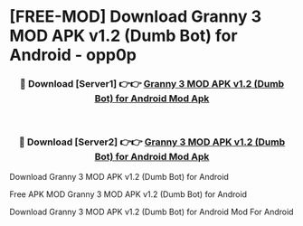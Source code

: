 # [FREE-MOD] Download Granny 3 MOD APK v1.2 (Dumb Bot) for Android - opp0p


<div align="center">
<h3>🔴 Download [Server1] 👉👉 <a href="https://apk-comot.site?title=Granny_3_MOD_APK_v1.2_(Dumb_Bot)_for_Android">Granny 3 MOD APK v1.2 (Dumb Bot) for Android Mod Apk</a></h3><br>

<h3>🔴 Download [Server2] 👉👉 <a href="https://apk-comot.site?title=Granny_3_MOD_APK_v1.2_(Dumb_Bot)_for_Android">Granny 3 MOD APK v1.2 (Dumb Bot) for Android Mod Apk</a></h3>
</div>



Download Granny 3 MOD APK v1.2 (Dumb Bot) for Android 

Free APK MOD Granny 3 MOD APK v1.2 (Dumb Bot) for Android 

Download Granny 3 MOD APK v1.2 (Dumb Bot) for Android Mod For Android
